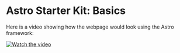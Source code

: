 # Astro Starter Kit: Basics



Here is a video showing how the webpage would look using the Astro framework:




[![Watch the video](https://img.icons8.com/ios-filled/100/000000/play-button-circled.png)]((https://youtu.be/MvRERB9aqOE))
